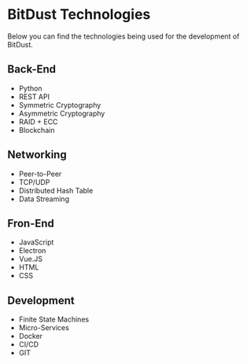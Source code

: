 # BitDust Technologies

Below you can find the technologies being used for the development of BitDust.

## Back-End

* Python
* REST API
* Symmetric Cryptography
* Asymmetric Cryptography
* RAID + ECC
* Blockchain


## Networking

* Peer-to-Peer
* TCP/UDP
* Distributed Hash Table
* Data Streaming


## Fron-End

* JavaScript
* Electron
* Vue.JS
* HTML
* CSS


## Development

* Finite State Machines
* Micro-Services
* Docker
* CI/CD
* GIT
